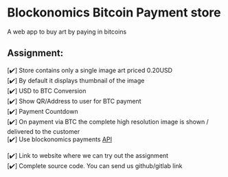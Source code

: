 # Blockonomics Bitcoin Payment store 
A web app to buy art by paying in bitcoins       


## Assignment:           
[✔️] Store contains only a single image art priced 0.20USD      
[✔️] By default it displays thumbnail of the image    
[✔️] USD to BTC Conversion          
[✔️] Show QR/Address to user for BTC payment        
[✔️] Payment Countdown       
[✔️] On payment via BTC the complete high resolution image is shown / delivered to the customer       
[✔️] Use blockonomics payments [API](https://www.blockonomics.co/views/api.html)       

[✔️] Link to website where we can try out the assignment        
[✔️] Complete source code. You can send us github/gitlab link      
</br>